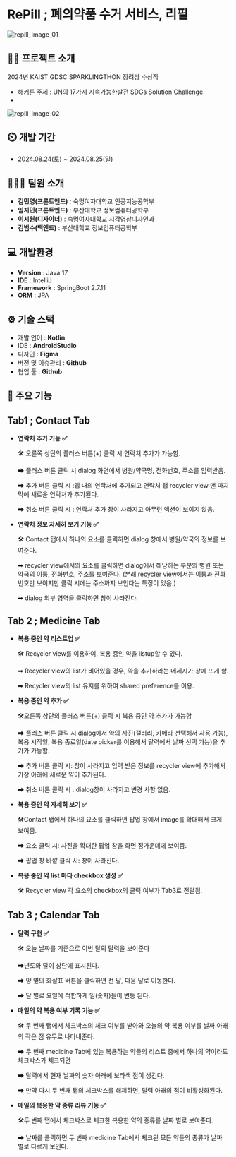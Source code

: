 # RePill ; 폐의약품 수거 서비스, 리필

![repill_image_01](https://github.com/user-attachments/assets/accb044b-ee7d-40d8-ada9-32f90e4b5c15)


## 👨‍🏫 프로젝트 소개
2024년 KAIST GDSC SPARKLINGTHON 장려상 수상작
- 해커톤 주제 : UN의 17가지 지속가능한발전 SDGs Solution Challenge
- 
![repill_image_02](https://github.com/user-attachments/assets/5ea8b41d-d785-4413-8c9c-3180946c27bd)

## ⏲️ 개발 기간 
- 2024.08.24(토) ~ 2024.08.25(일)

## 🧑‍🤝‍🧑 팀원 소개 
- **김민영(프론트엔드)** : 숙명여자대학교 인공지능공학부 
- **임지민(프론트엔드)** : 부산대학교 정보컴퓨터공학부
- **이시원(디자이너)** : 숙명여자대학교 시각영상디자인과
- **김범수(백엔드)** : 부산대학교 정보컴퓨터공학부

## 💻 개발환경
- **Version** : Java 17
- **IDE** : IntelliJ
- **Framework** : SpringBoot 2.7.11
- **ORM** : JPA

## ⚙️ 기술 스택
- 개발 언어 : **Kotlin**
- IDE : **AndroidStudio**
- 디자인 : **Figma**
- 버전 및 이슈관리 : **Github**
- 협업 툴 : **Github**

## 📌 주요 기능
## Tab1 ; Contact Tab

- **연락처 추가 기능 ✅**
    
    🛠 오른쪽 상단의 플러스 버튼(+) 클릭 시 연락처 추가가 가능함.
    
    ➡ 플러스 버튼 클릭 시 dialog 화면에서 병원/약국명, 전화번호, 주소를 입력받음.
    
    ➡ 추가 버튼 클릭 시 :앱 내의 연락처에 추가되고 연락처 탭 recycler view 맨 마지막에 새로운 연락처가 추가된다.
    
    ➡ 취소 버튼 클릭 시 : 연락처 추가 창이 사라지고 아무런 액션이 보이지 않음.
    
- **연락처 정보 자세히 보기 기능 ✅**
    
    🛠 Contact 탭에서 하나의 요소를 클릭하면 dialog 창에서 병원/약국의 정보를 보여준다.
    
    ➡ recycler view에서의 요소를 클릭하면 dialog에서 해당하는 부분의 병원 또는 약국의 이름, 전화번호, 주소를 보여준다. (본래 recycler view에서는 이름과 전화번호만 보이지만 클릭 시에는 주소까지 보인다는 특징이 있음.)
    
    ➡ dialog 외부 영역을 클릭하면 창이 사라진다.
    

## Tab 2 ; Medicine Tab

- **복용 중인 약 리스트업 ✅**
    
    🛠 Recycler view를 이용하여, 복용 중인 약을 listup할 수 있다.
    
    ➡ Recycler view의 list가 비어있을 경우, 약을 추가하라는 메세지가 창에 뜨게 함.
    
    ➡ Recycler view의 list 유지를 위하여 shared preference를 이용.
    
- **복용 중인 약 추가 ✅**
    
    🛠오른쪽 상단의 플러스 버튼(+) 클릭 시 복용 중인 약 추가가 가능함
    
    ➡ 플러스 버튼 클릭 시 dialog에서 약의 사진(갤러리, 카메라 선택해서 사용 가능), 복용 시작일, 복용 종료일(date picker를 이용해서 달력에서 날짜 선택 가능)을 추가가 가능함.
    
    ➡ 추가 버튼 클릭 시: 창이 사라지고 입력 받은 정보를 recycler view에 추가해서 가장 아래에 새로운 약이 추가된다.
    
    ➡ 취소 버튼 클릭 시 : dialog창이 사라지고 변경 사항 없음.
    
- **복용 중인 약 자세히 보기 ✅**
    
    🛠Contact 탭에서 하나의 요소를 클릭하면 팝업 창에서 image를 확대해서 크게 보여줌.
    
    ➡ 요소 클릭 시: 사진을 확대한 팝업 창을 화면 정가운데에 보여줌.
    
    ➡ 팝업 창 바깥 클릭 시: 창이 사라진다.
    
- **복용 중인 약 list 마다 checkbox 생성 ✅**
    
    🛠 Recycler view 각 요소의 checkbox의 클릭 여부가 Tab3로 전달됨.
    

## Tab 3 ; Calendar Tab

- **달력 구현 ✅**
    
    🛠 오늘 날짜를 기준으로 이번 달의 달력을 보여준다
    
    ➡년도와 달이 상단에 표시된다.
    
    ➡ 양 옆의 화살표 버튼을 클릭하면 전 달, 다음 달로 이동한다.
    
    ➡ 달 별로 요일에 적합하게 일(숫자)들이 변동 된다.
    
- **매일의 약 복용 여부 기록 기능 ✅**
    
    🛠 두 번째 탭에서 체크박스의 체크 여부를 받아와 오늘의 약 복용 여부를 날짜 아래의 작은 점 유무로 나타내준다.
    
    ➡ 두 번째 medicine Tab에 있는 복용하는 약들의 리스트 중에서 하나의 약이라도 체크박스가 체크되면
    
    ➡ 달력에서 현재 날짜의 숫자 아래에 보라색 점이 생긴다.
    
    ➡ 만약 다시 두 번째 탭의 체크박스를 해제하면, 달력 아래의 점이 비활성화된다.
    
- **매일의 복용한 약 종류 리뷰 기능 ✅**
    
    🛠두 번째 탭에서 체크박스로 체크한 복용한 약의 종류를 날짜 별로 보여준다.
    
    ➡ 날짜를 클릭하면 두 번째 medicine Tab에서 체크된 모든 약들의 종류가 날짜 별로 다르게 보인다.
      

